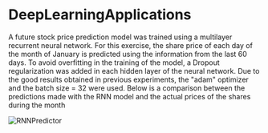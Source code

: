 # DeepLearningApplications
A future stock price prediction model was trained using a multilayer recurrent neural network. 
For this exercise, the share price of each day of the month of January is predicted using the information from the last 60 days. 
To avoid overfitting in the training of the model, a Dropout regularization was added in each hidden layer of the neural network. 
Due to the good results obtained in previous experiments, the "adam" optimizer and the batch size = 32 were used.
Below is a comparison between the predictions made with the RNN model and the actual prices of the shares during the month

![RNNPredictor](https://github.com/Andremoreno98/DeepLearningApplications/assets/72787477/fe93a5cd-7505-4028-97e1-a2d62be1d922)
